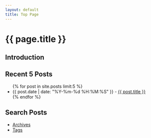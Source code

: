 ```yaml
---
layout: default
title: Top Page
---
```


# {{ page.title }}
## Introduction

## Recent 5 Posts
<ul>
    {% for post in site.posts limit:5 %}
        <li>
            {{ post.date | date: "%Y-%m-%d %H:%M:%S" }} - <a href="{{ post.url | absolute_url }}">{{ post.title }}</a>
        </li>
    {% endfor %}
</ul>

## Search Posts
- [Archives](/tech_blog_h2co3/archives)
- [Tags](/tech_blog_h2co3/tags)